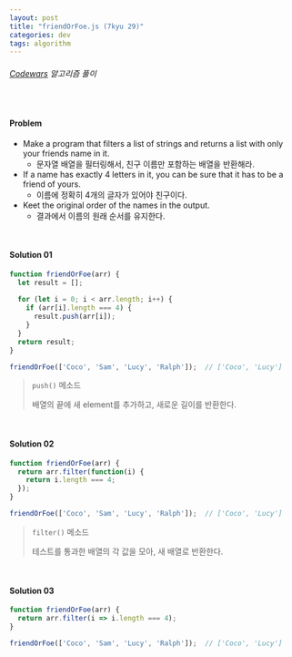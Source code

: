 ```yaml
---
layout: post
title: "friendOrFoe.js (7kyu 29)"
categories: dev
tags: algorithm
---
```


###### [Codewars](https://www.codewars.com) 알고리즘 풀이

<br>

#### Problem

- Make a program that filters a list of strings and returns a list with only your friends name in it.
  - 문자열 배열을 필터링해서, 친구 이름만 포함하는 배열을 반환해라.
- If a name has exactly 4 letters in it, you can be sure that it has to be a friend of yours.
  - 이름에 정확히 4개의 글자가 있어야 친구이다.
- Keet the original order of the names in the output.
  - 결과에서 이름의 원래 순서를 유지한다.

<br>

#### Solution 01

```js
function friendOrFoe(arr) {
  let result = [];
  
  for (let i = 0; i < arr.length; i++) {
    if (arr[i].length === 4) {
      result.push(arr[i]);
    }
  }
  return result;
}

friendOrFoe(['Coco', 'Sam', 'Lucy', 'Ralph']);	// ['Coco', 'Lucy']
```

> `push()` 메소드
>
> 배열의 끝에 새 element를 추가하고, 새로운 길이를 반환한다.

<br>

#### Solution 02

```js
function friendOrFoe(arr) {
  return arr.filter(function(i) {
    return i.length === 4;
  });
}

friendOrFoe(['Coco', 'Sam', 'Lucy', 'Ralph']);	// ['Coco', 'Lucy']
```

> `filter()` 메소드
>
> 테스트를 통과한 배열의 각 값을 모아, 새 배열로 반환한다.

<br>

#### Solution 03

```js
function friendOrFoe(arr) {
  return arr.filter(i => i.length === 4);
}

friendOrFoe(['Coco', 'Sam', 'Lucy', 'Ralph']);	// ['Coco', 'Lucy']
```

<br>